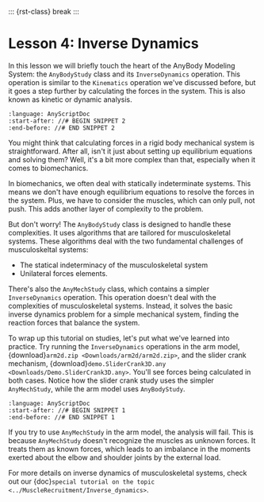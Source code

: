 ::: {rst-class} break
:::

# Lesson 4: Inverse Dynamics

In this lesson we will briefly touch the heart of the AnyBody Modeling
System: the `AnyBodyStudy` class and its `InverseDynamics` operation. This
operation is similar to the `Kinematics` operation we've discussed before, but
it goes a step further by calculating the forces in the system. This is also
known as kinetic or dynamic analysis.

```{literalinclude} Snippets/lesson2/snip.arm2d-1.any
:language: AnyScriptDoc
:start-after: //# BEGIN SNIPPET 2
:end-before: //# END SNIPPET 2
```

You might think that calculating forces in a rigid body mechanical system is
straightforward. After all, isn't it just about setting up equilibrium equations
and solving them? Well, it's a bit more complex than that, especially when it
comes to biomechanics.

In biomechanics, we often deal with statically indeterminate systems. This means
we don't have enough equilibrium equations to resolve the forces in the system.
Plus, we have to consider the muscles, which can only pull, not push. This adds
another layer of complexity to the problem.

But don't worry! The `AnyBodyStudy` class is designed to handle these
complexities. It uses algorithms that are tailored for musculoskeletal systems.
These algorithms deal with the two fundamental challenges of musculoskeltal systems:

- The statical indeterminacy of the musculoskeletal system
- Unilateral forces elements.

There's also the `AnyMechStudy` class, which contains a simpler
`InverseDynamics` operation. This operation doesn't deal with the complexities
of musculoskeletal systems. Instead, it solves the basic inverse dynamics
problem for a simple mechanical system, finding the reaction forces that balance
the system.

To wrap up this tutorial on studies, let's put what we've learned into practice.
Try running the `InverseDynamics` operations in the arm model,
{download}`arm2d.zip <Downloads/arm2d/arm2d.zip>`, and the slider crank mechanism,
{download}`demo.SliderCrank3D.any <Downloads/Demo.SliderCrank3D.any>`. You'll
see forces being calculated in both cases. Notice how the slider crank study
uses the simpler `AnyMechStudy`, while the arm model uses `AnyBodyStudy`.

```{literalinclude} Snippets/lesson4/snip.SliderCrank3D-1.any
:language: AnyScriptDoc
:start-after: //# BEGIN SNIPPET 1
:end-before: //# END SNIPPET 1
```

If you try to use `AnyMechStudy` in the arm model, the analysis will fail. This
is because `AnyMechStudy` doesn't recognize the muscles as unknown forces. It
treats them as known forces, which leads to an imbalance in the moments exerted
about the elbow and shoulder joints by the external load.

For more details on inverse dynamics of musculoskeletal systems, check out our
{doc}`special tutorial on the topic <../MuscleRecruitment/Inverse_dynamics>`.